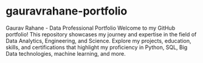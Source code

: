 # gauravrahane-portfolio
Gaurav Rahane - Data Professional Portfolio Welcome to my GitHub portfolio! This repository showcases my journey and expertise in the field of Data Analytics, Engineering, and Science. Explore my projects, education, skills, and certifications that highlight my proficiency in Python, SQL, Big Data technologies, machine learning, and more.
